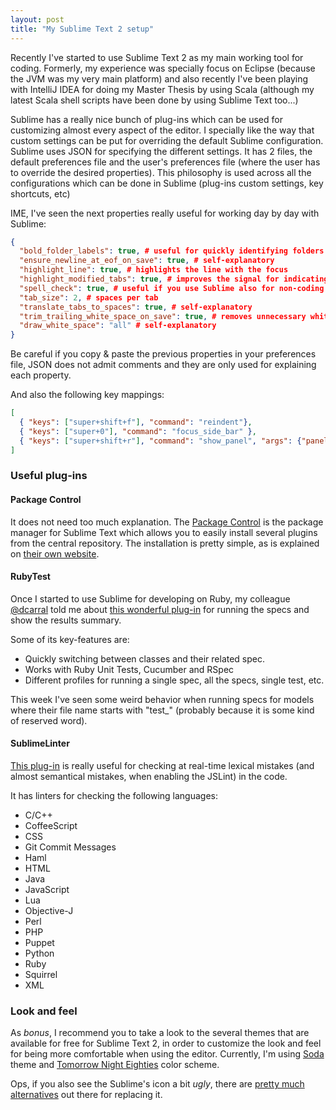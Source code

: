 ```yaml
---
layout: post
title: "My Sublime Text 2 setup"
---
```


Recently I've started to use Sublime Text 2 as my main working tool for coding. Formerly, my experience was specially focus on Eclipse (because the JVM was my very main platform) and also recently I've been playing with IntelliJ IDEA for doing my Master Thesis by using Scala (although my latest Scala shell scripts have been done by using Sublime Text too...)

Sublime has a really nice bunch of plug-ins which can be used for customizing almost every aspect of the editor. I specially like the way that custom settings can be put for overriding the default Sublime configuration. Sublime uses JSON for specifying the different settings. It has 2 files, the default preferences file and the user's preferences file (where the user has to override the desired properties). This philosophy is used across all the configurations which can be done in Sublime (plug-ins custom settings, key shortcuts, etc)

IME, I've seen the next properties really useful for working day by day with Sublime:

````json
{
  "bold_folder_labels": true, # useful for quickly identifying folders at sidebar
  "ensure_newline_at_eof_on_save": true, # self-explanatory
  "highlight_line": true, # highlights the line with the focus
  "highlight_modified_tabs": true, # improves the signal for indicating unsaved tabs
  "spell_check": true, # useful if you use Sublime also for non-coding stuff
  "tab_size": 2, # spaces per tab
  "translate_tabs_to_spaces": true, # self-explanatory
  "trim_trailing_white_space_on_save": true, # removes unnecessary white spaces on save
  "draw_white_space": "all" # self-explanatory
}
````

<div class="warning">
<p>Be careful if you copy &amp; paste the previous properties in your preferences file, JSON does not admit comments and they are only used for explaining each property.</p>
</div>

And also the following key mappings:

````json
[
  { "keys": ["super+shift+f"], "command": "reindent"},
  { "keys": ["super+0"], "command": "focus_side_bar" },
  { "keys": ["super+shift+r"], "command": "show_panel", "args": {"panel": "find_in_files"} }
]
````

### Useful plug-ins

#### Package Control

It does not need too much explanation. The [Package Control](https://sublime.wbond.net/) is the package manager for Sublime Text which allows you to easily install several plugins from the central repository. The installation is pretty simple, as is explained on [their own website](https://sublime.wbond.net/installation).

#### RubyTest

Once I started to use Sublime for developing on Ruby, my colleague [@dcarral](http://www.twitter.com/dcarral) told me about [this wonderful plug-in](https://github.com/maltize/sublime-text-2-ruby-tests) for running the specs and show the results summary.

Some of its key-features are:

* Quickly switching between classes and their related spec.
* Works with Ruby Unit Tests, Cucumber and RSpec
* Different profiles for running a single spec, all the specs, single test, etc.

<div class="attention">
<p>This week I've seen some weird behavior when running specs for models where their file name starts with "test_" (probably because it is some kind of reserved word).</p>
</div>

#### SublimeLinter

[This plug-in](https://github.com/SublimeLinter/SublimeLinter-for-ST2) is really useful for checking at real-time lexical mistakes (and almost semantical mistakes, when enabling the JSLint) in the code.

It has linters for checking the following languages:

* C/C++
* CoffeeScript
* CSS
* Git Commit Messages
* Haml
* HTML
* Java
* JavaScript
* Lua
* Objective-J
* Perl
* PHP
* Puppet
* Python
* Ruby
* Squirrel
* XML

### Look and feel

As *bonus*, I recommend you to take a look to the several themes that are available for free for Sublime Text 2, in order to customize the look and feel for being more comfortable when using the editor. Currently, I'm using [Soda](https://github.com/buymeasoda/soda-theme/) theme and [Tomorrow Night Eighties](https://github.com/chriskempson/tomorrow-theme) color scheme.

Ops, if you also see the Sublime's icon a bit *ugly*, there are [pretty much alternatives](http://dribbble.com/search?q=sublime+text) out there for replacing it.
